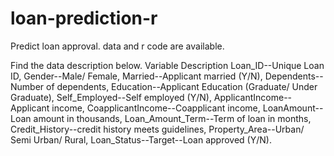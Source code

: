 # loan-prediction-r
Predict loan approval. data and r code are available.

Find the data description below.
Variable            Description
Loan_ID--Unique Loan ID,
Gender--Male/ Female,
Married--Applicant married (Y/N),
Dependents--Number of dependents,
Education--Applicant Education (Graduate/ Under Graduate),
Self_Employed--Self employed (Y/N),
ApplicantIncome--Applicant income,
CoapplicantIncome--Coapplicant income,
LoanAmount--Loan amount in thousands,
Loan_Amount_Term--Term of loan in months,
Credit_History--credit history meets guidelines,
Property_Area--Urban/ Semi Urban/ Rural,
Loan_Status--Target--Loan approved (Y/N).
